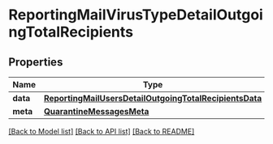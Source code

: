 # ReportingMailVirusTypeDetailOutgoingTotalRecipients

## Properties
Name | Type | Description | Notes
------------ | ------------- | ------------- | -------------
**data** | [**ReportingMailUsersDetailOutgoingTotalRecipientsData**](ReportingMailUsersDetailOutgoingTotalRecipientsData.md) |  | [optional] 
**meta** | [**QuarantineMessagesMeta**](QuarantineMessagesMeta.md) |  | [optional] 

[[Back to Model list]](../README.md#documentation-for-models) [[Back to API list]](../README.md#documentation-for-api-endpoints) [[Back to README]](../README.md)


